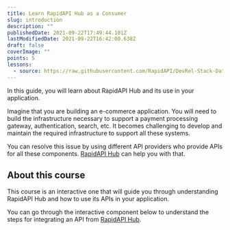 ```yaml
---
title: Learn RapidAPI Hub as a Consumer
slug: introduction
description: ""
publishedDate: 2021-09-22T17:49:44.101Z
lastModifiedDate: 2021-09-22T16:42:00.638Z
draft: false
coverImage: ""
points: 5
lessons:
  - source: https://raw.githubusercontent.com/RapidAPI/DevRel-Stack-Data/dev/learn/courses/rapidapi-hub-consumer/modules/introduction/lessons/01-rapidapi-hub.md
---
```


<Lead>In this guide, you will learn about RapidAPI Hub and its use in your application.</Lead>

Imagine that you are building an e-commerce application. You will need to build the infrastructure necessary to support a payment processing gateway, authentication, search, etc. It becomes challenging to develop and maintain the required infrastructure to support all these systems.

You can resolve this issue by using different API providers who provide APIs for all these components. [RapidAPI Hub](https://RapidAPI.com/hub?utm_source=learn.RapidAPI.com&utm_medium=DevRel&utm_campaign=DevRel) can help you with that.

## About this course

This course is an interactive one that will guide you through understanding RapidAPI Hub and how to use its APIs in your application.

You can go through the interactive component below to understand the steps for integrating an API from [RapidAPI Hub](https://RapidAPI.com/hub?utm_source=learn.RapidAPI.com&utm_medium=DevRel&utm_campaign=DevRel).

<RapidAPIConsumer />
